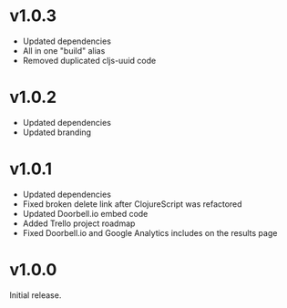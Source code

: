 v1.0.3
====

* Updated dependencies
* All in one "build" alias
* Removed duplicated cljs-uuid code

v1.0.2
====

* Updated dependencies
* Updated branding

v1.0.1
====

* Updated dependencies
* Fixed broken delete link after ClojureScript was refactored
* Updated Doorbell.io embed code
* Added Trello project roadmap
* Fixed Doorbell.io and Google Analytics includes on the results page

v1.0.0
====
Initial release.